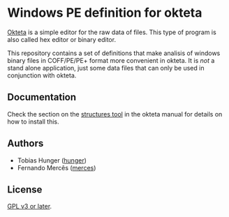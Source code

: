Windows PE definition for okteta
================================

[Okteta](http://utils.kde.org/projects/okteta/) is a simple editor for the raw data of files.
This type of program is also called hex editor or binary editor.

This repository contains a set of definitions that make analisis of windows binary files in
COFF/PE/PE+ format more convenient in okteta. It is _not_ a stand alone application, just
some data files that can only be used in conjunction with okteta.

## Documentation

Check the section on the [structures tool](http://docs.kde.org/stable/en/kdesdk/okteta/tools-structures.html)
in the okteta manual for details on how to install this.


## Authors

- Tobias Hunger ([hunger](https://github.com/hunger))
- Fernando Mercês ([merces](https://github.com/merces))

## License

[GPL v3 or later](http://www.gnu.org/licenses/gpl.html).
